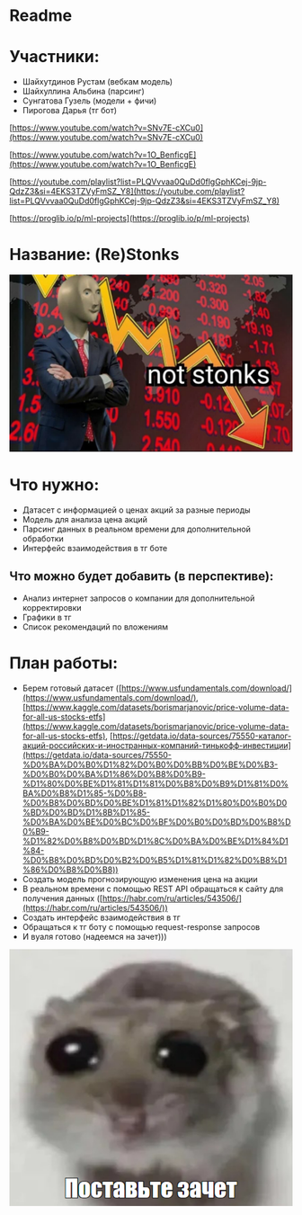 # Readme

# Участники:

- Шайхутдинов Рустам (вебкам модель)
- Шайхуллина Альбина (парсинг)
- Сунгатова Гузель (модели + фичи)
- Пирогова Дарья (тг бот)

[https://www.youtube.com/watch?v=SNv7E-cXCu0](https://www.youtube.com/watch?v=SNv7E-cXCu0)

[https://www.youtube.com/watch?v=1O_BenficgE](https://www.youtube.com/watch?v=1O_BenficgE)

[https://youtube.com/playlist?list=PLQVvvaa0QuDd0flgGphKCej-9jp-QdzZ3&si=4EKS3TZVyFmSZ_Y8](https://youtube.com/playlist?list=PLQVvvaa0QuDd0flgGphKCej-9jp-QdzZ3&si=4EKS3TZVyFmSZ_Y8)

[https://proglib.io/p/ml-projects](https://proglib.io/p/ml-projects)

# Название: (Re)Stonks

![Untitled.png](https://github.com/albinooosss/-Re-Stonks/blob/main/Untitled.png)

# Что нужно:

- Датасет c информацией о ценах акций за разные периоды
- Модель для анализа цена акций
- Парсинг данных в реальном времени для дополнительной обработки
- Интерфейс взаимодействия в тг боте

## Что можно будет добавить (в перспективе):

- Анализ интернет запросов о компании для дополнительной корректировки
- Графики в тг
- Список рекомендаций по вложениям

# План работы:

- Берем готовый датасет ([https://www.usfundamentals.com/download/](https://www.usfundamentals.com/download/), [https://www.kaggle.com/datasets/borismarjanovic/price-volume-data-for-all-us-stocks-etfs](https://www.kaggle.com/datasets/borismarjanovic/price-volume-data-for-all-us-stocks-etfs), [https://getdata.io/data-sources/75550-каталог-акций-российских-и-иностранных-компаний-тинькофф-инвестиции](https://getdata.io/data-sources/75550-%D0%BA%D0%B0%D1%82%D0%B0%D0%BB%D0%BE%D0%B3-%D0%B0%D0%BA%D1%86%D0%B8%D0%B9-%D1%80%D0%BE%D1%81%D1%81%D0%B8%D0%B9%D1%81%D0%BA%D0%B8%D1%85-%D0%B8-%D0%B8%D0%BD%D0%BE%D1%81%D1%82%D1%80%D0%B0%D0%BD%D0%BD%D1%8B%D1%85-%D0%BA%D0%BE%D0%BC%D0%BF%D0%B0%D0%BD%D0%B8%D0%B9-%D1%82%D0%B8%D0%BD%D1%8C%D0%BA%D0%BE%D1%84%D1%84-%D0%B8%D0%BD%D0%B2%D0%B5%D1%81%D1%82%D0%B8%D1%86%D0%B8%D0%B8))
- Создать модель прогнозирующую изменения цена на акции
- В реальном времени с помощью REST API обращаться к сайту для получения данных ([https://habr.com/ru/articles/543506/](https://habr.com/ru/articles/543506/))
- Создать интерфейс взаимодействия в тг
- Обращаться к тг боту с помощью request-response запросов
- И вуаля готово (надеемся на зачет)))

![Untitled (1).png](https://github.com/albinooosss/-Re-Stonks/blob/main/Untitled%20(1).png)
